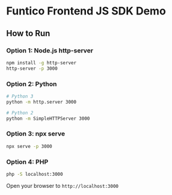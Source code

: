 # Funtico Frontend JS SDK Demo

## How to Run

### Option 1: Node.js http-server
```bash
npm install -g http-server
http-server -p 3000
```

### Option 2: Python
```bash
# Python 3
python -m http.server 3000

# Python 2
python -m SimpleHTTPServer 3000
```

### Option 3: npx serve
```bash
npx serve -p 3000
```

### Option 4: PHP
```bash
php -S localhost:3000
```

Open your browser to `http://localhost:3000`
